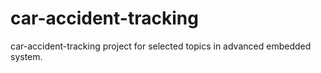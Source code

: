car-accident-tracking
=====================

car-accident-tracking project for selected topics in advanced embedded system.
